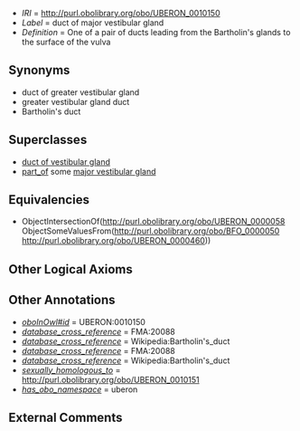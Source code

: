  * *IRI* = http://purl.obolibrary.org/obo/UBERON_0010150
 * *Label* = duct of major vestibular gland
 * *Definition* = One of a pair of ducts leading from the Bartholin's glands to the surface of the vulva

## Synonyms

 * duct of greater vestibular gland
 * greater vestibular gland duct
 * Bartholin's duct

## Superclasses

 * [duct of vestibular gland](../../UBERON/31/UBERON_0011831.md)
 * [part_of](../../BFO/50/BFO_0000050.md) some [major vestibular gland](../../UBERON/60/UBERON_0000460.md)

## Equivalencies

 * ObjectIntersectionOf(<http://purl.obolibrary.org/obo/UBERON_0000058> ObjectSomeValuesFrom(<http://purl.obolibrary.org/obo/BFO_0000050> <http://purl.obolibrary.org/obo/UBERON_0000460>))

## Other Logical Axioms


## Other Annotations

 * *[oboInOwl#id](../../id/oboInOwl#id.md)* = UBERON:0010150
 * *[database_cross_reference](../../ef/oboInOwl#hasDbXref.md)* = FMA:20088
 * *[database_cross_reference](../../ef/oboInOwl#hasDbXref.md)* = Wikipedia:Bartholin's_duct
 * *[database_cross_reference](../../ef/oboInOwl#hasDbXref.md)* = FMA:20088
 * *[database_cross_reference](../../ef/oboInOwl#hasDbXref.md)* = Wikipedia:Bartholin's_duct
 * *[sexually_homologous_to](../../core#sexually/to/core#sexually_homologous_to.md)* = http://purl.obolibrary.org/obo/UBERON_0010151
 * *[has_obo_namespace](../../ce/oboInOwl#hasOBONamespace.md)* = uberon

## External Comments

